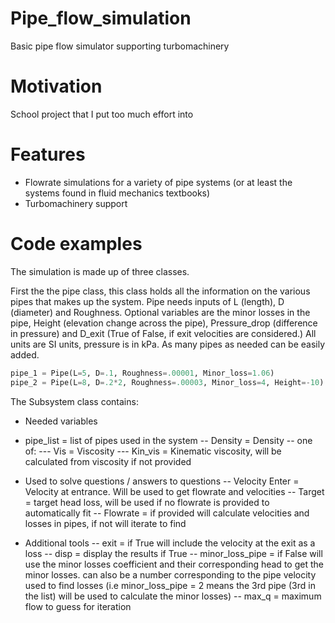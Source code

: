 # Pipe_flow_simulation
Basic pipe flow simulator supporting turbomachinery 

# Motivation 
School project that I put too much effort into 

# Features
- Flowrate simulations for a variety of pipe systems (or at least the systems found in fluid mechanics textbooks) 
- Turbomachinery support

# Code examples 

The simulation is made up of three classes. 

First the the pipe class, this class holds all the information on the various pipes that makes up the system. Pipe needs inputs of L (length), D (diameter) and Roughness. Optional variables are the minor losses in the pipe, Height (elevation change across the pipe), Pressure_drop (difference in pressure) and D_exit (True of False, if exit velocities are considered.) All units are SI units, pressure is in kPa. As many pipes as needed can be easily added. 

```Python
pipe_1 = Pipe(L=5, D=.1, Roughness=.00001, Minor_loss=1.06)
pipe_2 = Pipe(L=8, D=.2*2, Roughness=.00003, Minor_loss=4, Height=-10)
```

The Subsystem class contains: 
- Needed variables
-  pipe_list = list of pipes used in the system
-- Density = Density
-- one of:
--- Vis = Viscosity
--- Kin_vis = Kinematic viscosity, will be calculated from viscosity if not provided

- Used to solve questions / answers to questions
-- Velocity Enter = Velocity at entrance. Will be used to get flowrate and velocities
-- Target = target head loss, will be used if no flowrate is provided to automatically fit
-- Flowrate = if provided will calculate velocities and losses in pipes, if not will iterate to find

- Additional tools
-- exit = if True will include the velocity at the exit as a loss
-- disp = display the results if True
-- minor_loss_pipe = if False will use the minor losses coefficient and their corresponding head to get the minor losses. can also be a number corresponding to the pipe velocity used to find losses (i.e minor_loss_pipe = 2 means the 3rd pipe (3rd in the list) will be used to calculate the minor losses)
-- max_q = maximum flow to guess for iteration
